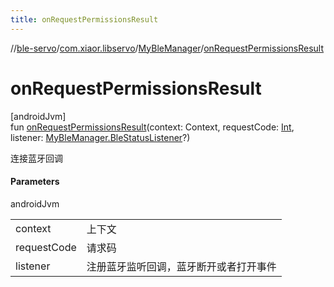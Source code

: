 ```yaml
---
title: onRequestPermissionsResult
---
```

//[ble-servo](../../../index.html)/[com.xiaor.libservo](../index.html)/[MyBleManager](index.html)/[onRequestPermissionsResult](on-request-permissions-result.html)



# onRequestPermissionsResult



[androidJvm]\
fun [onRequestPermissionsResult](on-request-permissions-result.html)(context: Context, requestCode: [Int](https://kotlinlang.org/api/latest/jvm/stdlib/kotlin/-int/index.html), listener: [MyBleManager.BleStatusListener](-ble-status-listener/index.html)?)



连接蓝牙回调



#### Parameters


androidJvm

| | |
|---|---|
| context | 上下文 |
| requestCode | 请求码 |
| listener | 注册蓝牙监听回调，蓝牙断开或者打开事件 |




